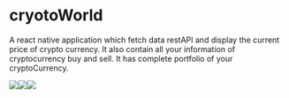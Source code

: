 # cryotoWorld
A react native application which fetch data restAPI and display the current price of crypto currency. It also contain all your information of cryptocurrency buy and sell. It has complete portfolio of your cryptoCurrency.

<div style="display:flex;">
<img src="https://drive.google.com/uc?export=view&id=1_H84cQQjZ1xjkJYjSewP5VqLQxpeaVEn" />
<img src = "https://drive.google.com/uc?export=view&id=14BZyXvqe-MuuEWlbF1sHHwLuh8mAhIWN" />
<img src = "https://drive.google.com/uc?export=view&id=1X9Qe6owe5Zslf0q0S_AtHm74tFD9_Mf2" />
</div>
